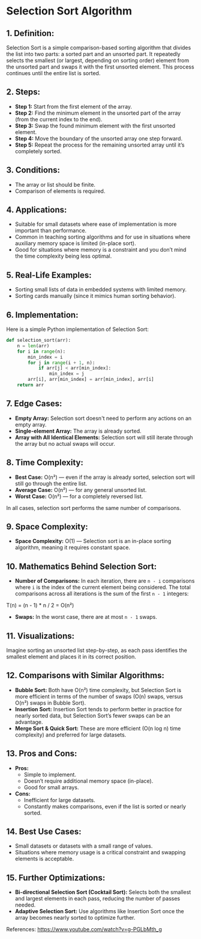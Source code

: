 # Selection Sort Algorithm

## 1. Definition:
Selection Sort is a simple comparison-based sorting algorithm that divides the list into two parts: a sorted part and an unsorted part. It repeatedly selects the smallest (or largest, depending on sorting order) element from the unsorted part and swaps it with the first unsorted element. This process continues until the entire list is sorted.

## 2. Steps:
- **Step 1:** Start from the first element of the array.
- **Step 2:** Find the minimum element in the unsorted part of the array (from the current index to the end).
- **Step 3:** Swap the found minimum element with the first unsorted element.
- **Step 4:** Move the boundary of the unsorted array one step forward.
- **Step 5:** Repeat the process for the remaining unsorted array until it’s completely sorted.

## 3. Conditions:
- The array or list should be finite.
- Comparison of elements is required.

## 4. Applications:
- Suitable for small datasets where ease of implementation is more important than performance.
- Common in teaching sorting algorithms and for use in situations where auxiliary memory space is limited (in-place sort).
- Good for situations where memory is a constraint and you don’t mind the time complexity being less optimal.

## 5. Real-Life Examples:
- Sorting small lists of data in embedded systems with limited memory.
- Sorting cards manually (since it mimics human sorting behavior).

## 6. Implementation:
Here is a simple Python implementation of Selection Sort:

```python
def selection_sort(arr):
    n = len(arr)
    for i in range(n):
        min_index = i
        for j in range(i + 1, n):
            if arr[j] < arr[min_index]:
                min_index = j
        arr[i], arr[min_index] = arr[min_index], arr[i]
    return arr
```

## 7. Edge Cases:
- **Empty Array:** Selection sort doesn't need to perform any actions on an empty array.
- **Single-element Array:** The array is already sorted.
- **Array with All Identical Elements:** Selection sort will still iterate through the array but no actual swaps will occur.

## 8. Time Complexity:
- **Best Case:** O(n²) — even if the array is already sorted, selection sort will still go through the entire list.
- **Average Case:** O(n²) — for any general unsorted list.
- **Worst Case:** O(n²) — for a completely reversed list.

In all cases, selection sort performs the same number of comparisons.

## 9. Space Complexity:
- **Space Complexity:** O(1) — Selection sort is an in-place sorting algorithm, meaning it requires constant space.

## 10. Mathematics Behind Selection Sort:
- **Number of Comparisons:** In each iteration, there are `n - i` comparisons where `i` is the index of the current element being considered. The total comparisons across all iterations is the sum of the first `n - 1` integers:
  
T(n) = (n - 1) * n / 2 = O(n²)

- **Swaps:** In the worst case, there are at most `n - 1` swaps.

## 11. Visualizations:
Imagine sorting an unsorted list step-by-step, as each pass identifies the smallest element and places it in its correct position.

## 12. Comparisons with Similar Algorithms:
- **Bubble Sort:** Both have O(n²) time complexity, but Selection Sort is more efficient in terms of the number of swaps (O(n) swaps, versus O(n²) swaps in Bubble Sort).
- **Insertion Sort:** Insertion Sort tends to perform better in practice for nearly sorted data, but Selection Sort’s fewer swaps can be an advantage.
- **Merge Sort & Quick Sort:** These are more efficient (O(n log n) time complexity) and preferred for large datasets.

## 13. Pros and Cons:
- **Pros:**
  - Simple to implement.
  - Doesn’t require additional memory space (in-place).
  - Good for small arrays.
- **Cons:**
  - Inefficient for large datasets.
  - Constantly makes comparisons, even if the list is sorted or nearly sorted.

## 14. Best Use Cases:
- Small datasets or datasets with a small range of values.
- Situations where memory usage is a critical constraint and swapping elements is acceptable.

## 15. Further Optimizations:
- **Bi-directional Selection Sort (Cocktail Sort):** Selects both the smallest and largest elements in each pass, reducing the number of passes needed.
- **Adaptive Selection Sort:** Use algorithms like Insertion Sort once the array becomes nearly sorted to optimize further.

References: https://www.youtube.com/watch?v=g-PGLbMth_g
